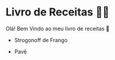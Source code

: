 # Livro de Receitas :woman_cook:

Olá! Bem Vindo ao meu livro de receitas :book: 

- Strogonoff de Frango

- Pavê
